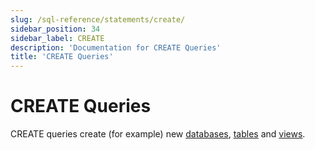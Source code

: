 ```yaml
---
slug: /sql-reference/statements/create/
sidebar_position: 34
sidebar_label: CREATE
description: 'Documentation for CREATE Queries'
title: 'CREATE Queries'
---
```


# CREATE Queries

CREATE queries create (for example) new [databases](/sql-reference/statements/create/database.md), [tables](/sql-reference/statements/create/table.md) and [views](/sql-reference/statements/create/view.md).
